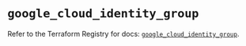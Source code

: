 # `google_cloud_identity_group`

Refer to the Terraform Registry for docs: [`google_cloud_identity_group`](https://registry.terraform.io/providers/hashicorp/google/6.15.0/docs/resources/cloud_identity_group).
